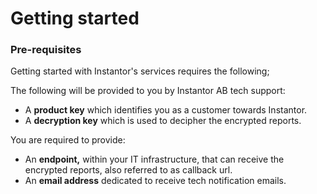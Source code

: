 # Getting started

### Pre-requisites

Getting started with Instantor's services requires the following; 

The following will be provided to you by Instantor AB tech support:

* A **product key** which identifies you as a customer towards Instantor.
* A **decryption key** which is used to decipher the encrypted reports.

You are required to provide:

* An **endpoint,** within your IT infrastructure, that can receive the encrypted reports, also referred to as callback url.
* An **email address** dedicated to receive tech notification emails.

